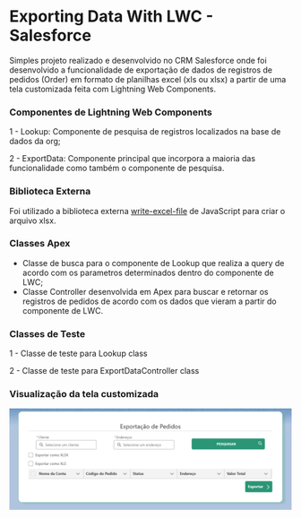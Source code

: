 # Exporting Data With LWC - Salesforce
Simples projeto realizado e desenvolvido no CRM Salesforce onde foi desenvolvido a funcionalidade de exportação de dados de registros de pedidos (Order) em formato de planilhas excel (xls ou xlsx) a partir de uma tela customizada feita com Lightning Web Components.

### Componentes de Lightning Web Components
1 - Lookup: Componente de pesquisa de registros localizados na base de dados da org;

2 - ExportData: Componente principal que incorpora a maioria das funcionalidade como também o componente de pesquisa.

### Biblioteca Externa
Foi utilizado a biblioteca externa [write-excel-file](https://www.npmjs.com/package/write-excel-file) de JavaScript para criar o arquivo xlsx.

### Classes Apex
- Classe de busca para o componente de Lookup que realiza a query de acordo com os parametros determinados dentro do componente de LWC;
- Classe Controller desenvolvida em Apex para buscar e retornar os registros de pedidos de acordo com os dados que vieram a partir do componente de LWC.

### Classes de Teste
1 - Classe de teste para Lookup class

2 - Classe de teste para ExportDataController class

### Visualização da tela customizada
![Export Data Screen](image.png)
